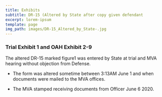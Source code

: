 ```yaml
---
title: Exhibits
subtitle: DR-15 (Altered by State after copy given defendant
excerpt: lorem-ipsum
template: page
img_path: images/DR-15_Altered_by_State-.jpg
---
```

### Trial Exhibit 1  and OAH Exhibit 2-9   

The altered DR-15 marked figure1  was entered by State at trial and MVA hearing without objection from Defense.  



*   The form was altered sometime between 3:13AM June 1 and when documents were mailed to the MVA offices. 

*   The MVA stamped receiving documents from Officer June 6 2020. 
